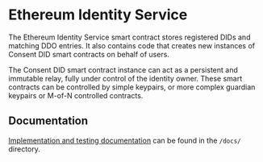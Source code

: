 # Ethereum Identity Service

The Ethereum Identity Service smart contract stores registered DIDs and matching DDO entries. It also contains code that creates new instances of Consent DID smart contracts on behalf of users.

The Consent DID smart contract instance can act as a persistent and immutable relay, fully under control of the identity owner. These smart contracts can be controlled by simple keypairs, or more complex guardian keypairs or M-of-N controlled contracts.

## Documentation

[Implementation and testing documentation](/docs/) can be found in the `/docs/` directory.

